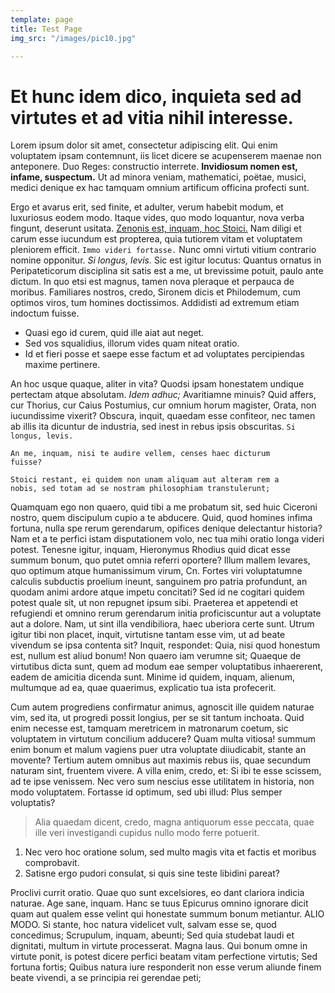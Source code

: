 ```yaml
---
template: page
title: Test Page
img_src: "/images/pic10.jpg"

---
```

# Et hunc idem dico, inquieta sed ad virtutes et ad vitia nihil interesse.

Lorem ipsum dolor sit amet, consectetur adipiscing elit. Qui enim voluptatem ipsam contemnunt, iis licet dicere se acupenserem maenae non anteponere. Duo Reges: constructio interrete. **Invidiosum nomen est, infame, suspectum.** Ut ad minora veniam, mathematici, poëtae, musici, medici denique ex hac tamquam omnium artificum officina profecti sunt.

Ergo et avarus erit, sed finite, et adulter, verum habebit modum, et luxuriosus eodem modo. Itaque vides, quo modo loquantur, nova verba fingunt, deserunt usitata. [Zenonis est, inquam, hoc Stoici.](http://loripsum.net/) Nam diligi et carum esse iucundum est propterea, quia tutiorem vitam et voluptatem pleniorem efficit. `Immo videri fortasse.` Nunc omni virtuti vitium contrario nomine opponitur. _Si longus, levis._ Sic est igitur locutus: Quantus ornatus in Peripateticorum disciplina sit satis est a me, ut brevissime potuit, paulo ante dictum. In quo etsi est magnus, tamen nova pleraque et perpauca de moribus. Familiares nostros, credo, Sironem dicis et Philodemum, cum optimos viros, tum homines doctissimos. Addidisti ad extremum etiam indoctum fuisse.

* Quasi ego id curem, quid ille aiat aut neget.
* Sed vos squalidius, illorum vides quam niteat oratio.
* Id et fieri posse et saepe esse factum et ad voluptates percipiendas maxime pertinere.

An hoc usque quaque, aliter in vita? Quodsi ipsam honestatem undique pertectam atque absolutam. _Idem adhuc;_ Avaritiamne minuis? Quid affers, cur Thorius, cur Caius Postumius, cur omnium horum magister, Orata, non iucundissime vixerit? Obscura, inquit, quaedam esse confiteor, nec tamen ab illis ita dicuntur de industria, sed inest in rebus ipsis obscuritas. `Si longus, levis.`

    An me, inquam, nisi te audire vellem, censes haec dicturum
    fuisse?
    
    Stoici restant, ei quidem non unam aliquam aut alteram rem a
    nobis, sed totam ad se nostram philosophiam transtulerunt;
    

Quamquam ego non quaero, quid tibi a me probatum sit, sed huic Ciceroni nostro, quem discipulum cupio a te abducere. Quid, quod homines infima fortuna, nulla spe rerum gerendarum, opifices denique delectantur historia? Nam et a te perfici istam disputationem volo, nec tua mihi oratio longa videri potest. Tenesne igitur, inquam, Hieronymus Rhodius quid dicat esse summum bonum, quo putet omnia referri oportere? Illum mallem levares, quo optimum atque humanissimum virum, Cn. Fortes viri voluptatumne calculis subductis proelium ineunt, sanguinem pro patria profundunt, an quodam animi ardore atque impetu concitati? Sed id ne cogitari quidem potest quale sit, ut non repugnet ipsum sibi. Praeterea et appetendi et refugiendi et omnino rerum gerendarum initia proficiscuntur aut a voluptate aut a dolore. Nam, ut sint illa vendibiliora, haec uberiora certe sunt. Utrum igitur tibi non placet, inquit, virtutisne tantam esse vim, ut ad beate vivendum se ipsa contenta sit? Inquit, respondet: Quia, nisi quod honestum est, nullum est aliud bonum! Non quaero iam verumne sit; Quaeque de virtutibus dicta sunt, quem ad modum eae semper voluptatibus inhaererent, eadem de amicitia dicenda sunt. Minime id quidem, inquam, alienum, multumque ad ea, quae quaerimus, explicatio tua ista profecerit.

Cum autem progrediens confirmatur animus, agnoscit ille quidem naturae vim, sed ita, ut progredi possit longius, per se sit tantum inchoata. Quid enim necesse est, tamquam meretricem in matronarum coetum, sic voluptatem in virtutum concilium adducere? Quam multa vitiosa! summum enim bonum et malum vagiens puer utra voluptate diiudicabit, stante an movente? Tertium autem omnibus aut maximis rebus iis, quae secundum naturam sint, fruentem vivere. A villa enim, credo, et: Si ibi te esse scissem, ad te ipse venissem. Nec vero sum nescius esse utilitatem in historia, non modo voluptatem. Fortasse id optimum, sed ubi illud: Plus semper voluptatis?

> Alia quaedam dicent, credo, magna antiquorum esse peccata, quae ille veri investigandi cupidus nullo modo ferre potuerit.

1. Nec vero hoc oratione solum, sed multo magis vita et factis et moribus comprobavit.
2. Satisne ergo pudori consulat, si quis sine teste libidini pareat?

Proclivi currit oratio. Quae quo sunt excelsiores, eo dant clariora indicia naturae. Age sane, inquam. Hanc se tuus Epicurus omnino ignorare dicit quam aut qualem esse velint qui honestate summum bonum metiantur. ALIO MODO. Si stante, hoc natura videlicet vult, salvam esse se, quod concedimus; Scrupulum, inquam, abeunti; Sed quia studebat laudi et dignitati, multum in virtute processerat. Magna laus. Qui bonum omne in virtute ponit, is potest dicere perfici beatam vitam perfectione virtutis; Sed fortuna fortis; Quibus natura iure responderit non esse verum aliunde finem beate vivendi, a se principia rei gerendae peti;
